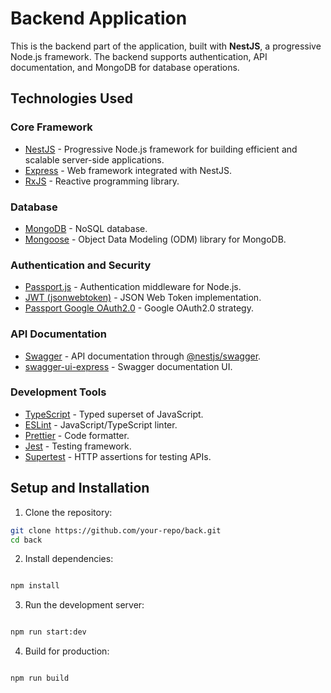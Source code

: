 
# Backend Application

This is the backend part of the application, built with **NestJS**, a progressive Node.js framework. The backend supports authentication, API documentation, and MongoDB for database operations.

## **Technologies Used**

### **Core Framework**
- [NestJS](https://nestjs.com/) - Progressive Node.js framework for building efficient and scalable server-side applications.
- [Express](https://expressjs.com/) - Web framework integrated with NestJS.
- [RxJS](https://rxjs.dev/) - Reactive programming library.

### **Database**
- [MongoDB](https://www.mongodb.com/) - NoSQL database.
- [Mongoose](https://mongoosejs.com/) - Object Data Modeling (ODM) library for MongoDB.

### **Authentication and Security**
- [Passport.js](https://www.passportjs.org/) - Authentication middleware for Node.js.
- [JWT (jsonwebtoken)](https://github.com/auth0/node-jsonwebtoken) - JSON Web Token implementation.
- [Passport Google OAuth2.0](https://www.passportjs.org/packages/passport-google-oauth20/) - Google OAuth2.0 strategy.

### **API Documentation**
- [Swagger](https://swagger.io/) - API documentation through [@nestjs/swagger](https://docs.nestjs.com/openapi/introduction).
- [swagger-ui-express](https://www.npmjs.com/package/swagger-ui-express) - Swagger documentation UI.

### **Development Tools**
- [TypeScript](https://www.typescriptlang.org/) - Typed superset of JavaScript.
- [ESLint](https://eslint.org/) - JavaScript/TypeScript linter.
- [Prettier](https://prettier.io/) - Code formatter.
- [Jest](https://jestjs.io/) - Testing framework.
- [Supertest](https://github.com/visionmedia/supertest) - HTTP assertions for testing APIs.

## **Setup and Installation**

1. Clone the repository:

```bash
git clone https://github.com/your-repo/back.git
cd back
```

2. Install dependencies:

```bash

npm install
```

3. Run the development server:

```bash

npm run start:dev
```
4. Build for production:

```bash

npm run build
```

